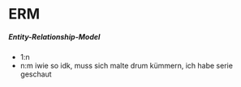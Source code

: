 # ERM
##### Entity-Relationship-Model
- 1:n
- n:m
iwie so idk, muss sich malte drum kümmern, ich habe serie geschaut
